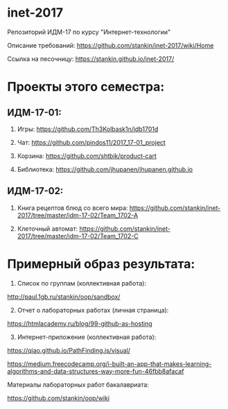 # inet-2017
Репозиторий ИДМ-17 по курсу "Интернет-технологии"

Описание требований: https://github.com/stankin/inet-2017/wiki/Home

Ссылка на песочницу: https://stankin.github.io/inet-2017/

# Проекты этого семестра:

## ИДМ-17-01:

1. Игры: https://github.com/Th3Kolbask1n/idb1701d

2. Чат: https://github.com/pindos11/2017_17-01_project

3. Корзина: https://github.com/shtbik/product-cart

4. Библиотека: https://github.com/jhupanen/jhupanen.github.io


## ИДМ-17-02:

1. Книга рецептов блюд со всего мира: https://github.com/stankin/inet-2017/tree/master/idm-17-02/Team_1702-A

2. Клеточный автомат: https://github.com/stankin/inet-2017/tree/master/idm-17-02/Team_1702-C


# Примерный образ результата:
1. Список по группам (коллективная работа):

http://paul.1gb.ru/stankin/oop/sandbox/

2. Отчет о лабораторных работах (личная страница):

https://htmlacademy.ru/blog/99-github-as-hosting

3. Интернет-приложение (коллективная работа):

https://qiao.github.io/PathFinding.js/visual/

https://medium.freecodecamp.org/i-built-an-app-that-makes-learning-algorithms-and-data-structures-way-more-fun-46fbb8afacaf

Материалы лабораторных работ бакалавриата:

https://github.com/stankin/oop/wiki

